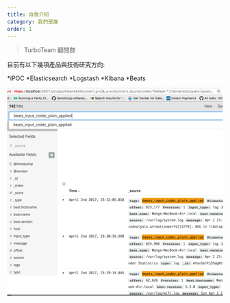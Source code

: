 ```yaml
---
title: 自我介紹
category: 我們是誰
order: 1
---
```



> TurboTeam 顧問群

目前有以下幾項產品與技術研究方向:

\*iPOC \*Elasticsearch \*Logstash \*Kibana \*Beats

![](/uploads/versions/screen-shot-2017-04-02-at-11-32-32-pm---x202-0-869-836-580-558x---.png)